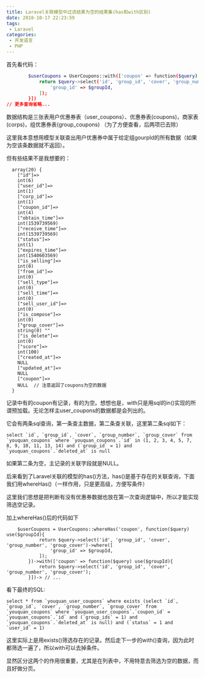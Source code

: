 ```yaml
---
title: Laravel关联模型中过滤结果为空的结果集(has和with区别)
date: 2018-10-17 22:23:59
tags:
 - Laravel
categories:
 - 开发语言
 - PHP
---
```


首先看代码：

```bash
        $userCoupons = UserCoupons::with(['coupon' => function($query) use($groupId){
            return $query->select('id', 'group_id', 'cover', 'group_number', 'group_cover')->where([
                'group_id' => $groupId,
            ]);
        }])
// 更多查询省略...
```
数据结构是三张表用户优惠券表（user_coupons）、优惠券表(coupons)，商家表(corps)，组优惠券表(group_coupons) （为了方便查看，后两项已去除）

这里我本意想用模型关联查出用户优惠券中属于给定组gourpId的所有数据（如果为空该条数据就不返回）。

但有些结果不是我想要的：
```
  array(20) {
    ["id"]=>
    int(6)
    ["user_id"]=>
    int(1)
    ["corp_id"]=>
    int(1)
    ["coupon_id"]=>
    int(4)
    ["obtain_time"]=>
    int(1539739569)
    ["receive_time"]=>
    int(1539739569)
    ["status"]=>
    int(1)
    ["expires_time"]=>
    int(1540603569)
    ["is_selling"]=>
    int(0)
    ["from_id"]=>
    int(0)
    ["sell_type"]=>
    int(0)
    ["sell_time"]=>
    int(0)
    ["sell_user_id"]=>
    int(0)
    ["is_compose"]=>
    int(0)
    ["group_cover"]=>
    string(0) ""
    ["is_delete"]=>
    int(0)
    ["score"]=>
    int(100)
    ["created_at"]=>
    NULL
    ["updated_at"]=>
    NULL
    ["coupon"]=>
    NULL  // 注意返回了coupons为空的数据
  }
```

记录中有的coupon有记录，有的为空。想想也是，with只是用sql的in()实现的所谓预加载。无论怎样主user_coupons的数据都是会列出的。

它会有两条sql查询，第一条查主数据，第二条查关联，这里第二条sql如下：
```
select `id`, `group_id`, `cover`, `group_number`, `group_cover` from `youquan_coupons` where `youquan_coupons`.`id` in (1, 2, 3, 4, 5, 7, 8, 9, 10, 11, 13, 14) and (`group_id` = 1) and `youquan_coupons`.`deleted_at` is null
```
如果第二条为空，主记录的关联字段就是NULL。

后来看到了Laravel关联的模型的has()方法，has()是基于存在的关联查询，下面我们用whereHas()（一样作用，只是更高级，方便写条件）

这里我们思想是把判断有没有优惠券数据也放在第一次查询逻辑中，所以才能实现筛选空记录。

加上whereHas()后的代码如下
```
    $userCoupons = UserCoupons::whereHas('coupon', function($query) use($groupId){
            return $query->select('id', 'group_id', 'cover', 'group_number', 'group_cover')->where([
                'group_id' => $groupId,
            ]);
        })->with(['coupon' => function($query) use($groupId){
            return $query->select('id', 'group_id', 'cover', 'group_number', 'group_cover');
        }])-> // ...
```

看下最终的SQL:

```
select * from `youquan_user_coupons` where exists (select `id`, `group_id`, `cover`, `group_number`, `group_cover` from `youquan_coupons` where `youquan_user_coupons`.`coupon_id` = `youquan_coupons`.`id` and (`group_ids` = 1) and `youquan_coupons`.`deleted_at` is null) and (`status` = 1 and `user_id` = 1)
```
这里实际上是用exists()筛选存在的记录。然后走下一步的with()查询，因为此时都筛选一遍了，所以with可以去掉条件。

显然区分这两个的作用很重要，尤其是在列表中，不用特意去筛选为空的数据，而且好做分页。
